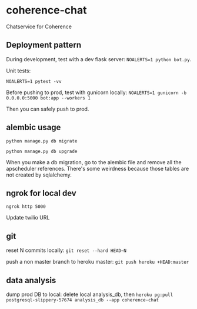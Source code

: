 # coherence-chat
Chatservice for Coherence

## Deployment pattern
During development, test with a dev flask server: `NOALERTS=1 python bot.py`.

Unit tests:

`NOALERTS=1 pytest -vv`

Before pushing to prod, test with gunicorn locally: `NOALERTS=1 gunicorn -b 0.0.0.0:5000 bot:app --workers 1`

Then you can safely push to prod.

## alembic usage
`python manage.py db migrate`

`python manage.py db upgrade`

When you make a db migration, go to the alembic file and remove all the apscheduler references. There's some weirdness because those tables are not created by sqlalchemy.

## ngrok for local dev
`ngrok http 5000`

Update twilio URL

## git
reset N commits locally: `git reset --hard HEAD~N`

push a non master branch to heroku master: `git push heroku +HEAD:master`

## data analysis
dump prod DB to local: delete local analysis_db, then `heroku pg:pull postgresql-slippery-57674 analysis_db --app coherence-chat`
